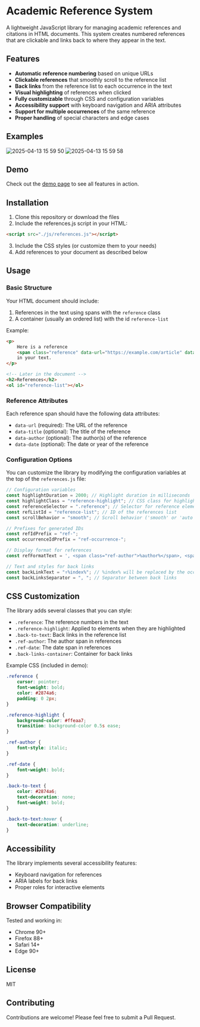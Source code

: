 # Academic Reference System

A lightweight JavaScript library for managing academic references and citations in HTML documents. This system creates numbered references that are clickable and links back to where they appear in the text.

## Features

-   **Automatic reference numbering** based on unique URLs
-   **Clickable references** that smoothly scroll to the reference list
-   **Back links** from the reference list to each occurrence in the text
-   **Visual highlighting** of references when clicked
-   **Fully customizable** through CSS and configuration variables
-   **Accessibility support** with keyboard navigation and ARIA attributes
-   **Support for multiple occurrences** of the same reference
-   **Proper handling** of special characters and edge cases

## Examples
![2025-04-13 15 59 50](https://github.com/user-attachments/assets/bf277e84-de50-465a-944c-afbafb38222d)
![2025-04-13 15 59 58](https://github.com/user-attachments/assets/dcfc014f-bd86-4232-bf00-37865273d6a5)

## Demo

Check out the [demo page](https://marc-alexis.fun/references/refs.html) to see all features in action.

## Installation

1. Clone this repository or download the files
2. Include the references.js script in your HTML:

```html
<script src="./js/references.js"></script>
```

3. Include the CSS styles (or customize them to your needs)
4. Add references to your document as described below

## Usage

### Basic Structure

Your HTML document should include:

1. References in the text using spans with the `reference` class
2. A container (usually an ordered list) with the id `reference-list`

Example:

```html
<p>
	Here is a reference
	<span class="reference" data-url="https://example.com/article" data-title="Article Title" data-author="Author Name" data-date="2023"></span>
	in your text.
</p>

<!-- Later in the document -->
<h2>References</h2>
<ol id="reference-list"></ol>
```

### Reference Attributes

Each reference span should have the following data attributes:

-   `data-url` (required): The URL of the reference
-   `data-title` (optional): The title of the reference
-   `data-author` (optional): The author(s) of the reference
-   `data-date` (optional): The date or year of the reference

### Configuration Options

You can customize the library by modifying the configuration variables at the top of the `references.js` file:

```javascript
// Configuration variables
const highlightDuration = 2000; // Highlight duration in milliseconds
const highlightClass = "reference-highlight"; // CSS class for highlighting
const referenceSelector = ".reference"; // Selector for reference elements
const refListId = "reference-list"; // ID of the references list
const scrollBehavior = "smooth"; // Scroll behavior ('smooth' or 'auto')

// Prefixes for generated IDs
const refIdPrefix = "ref-";
const occurrenceIdPrefix = "ref-occurrence-";

// Display format for references
const refFormatText = ', <span class="ref-author">%author%</span>, <span class="ref-date">%date%.</span>';

// Text and styles for back links
const backLinkText = "↑%index%"; // %index% will be replaced by the occurrence number
const backLinksSeparator = ", "; // Separator between back links
```

## CSS Customization

The library adds several classes that you can style:

-   `.reference`: The reference numbers in the text
-   `.reference-highlight`: Applied to elements when they are highlighted
-   `.back-to-text`: Back links in the reference list
-   `.ref-author`: The author span in references
-   `.ref-date`: The date span in references
-   `.back-links-container`: Container for back links

Example CSS (included in demo):

```css
.reference {
	cursor: pointer;
	font-weight: bold;
	color: #2874a6;
	padding: 0 2px;
}

.reference-highlight {
	background-color: #ffeaa7;
	transition: background-color 0.5s ease;
}

.ref-author {
	font-style: italic;
}

.ref-date {
	font-weight: bold;
}

.back-to-text {
	color: #2874a6;
	text-decoration: none;
	font-weight: bold;
}

.back-to-text:hover {
	text-decoration: underline;
}
```

## Accessibility

The library implements several accessibility features:

-   Keyboard navigation for references
-   ARIA labels for back links
-   Proper roles for interactive elements

## Browser Compatibility

Tested and working in:

-   Chrome 90+
-   Firefox 88+
-   Safari 14+
-   Edge 90+

## License

MIT

## Contributing

Contributions are welcome! Please feel free to submit a Pull Request.
